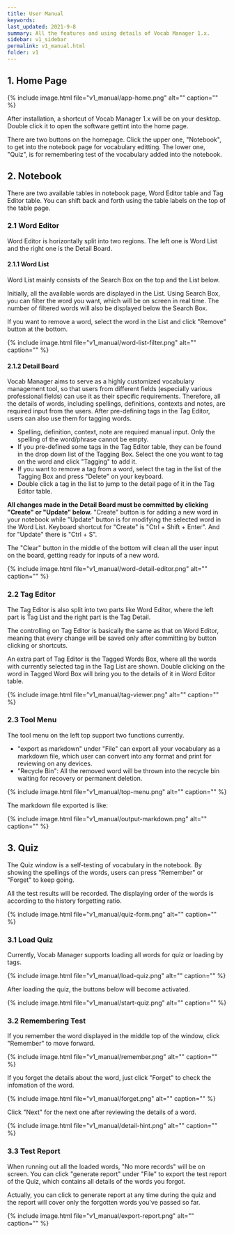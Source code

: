 ```yaml
---
title: User Manual
keywords: 
last_updated: 2021-9-8
summary: All the features and using details of Vocab Manager 1.x.
sidebar: v1_sidebar
permalink: v1_manual.html
folder: v1
---
```


## 1. Home Page

{% include image.html file="v1_manual/app-home.png" alt="" caption="" %}

After installation, a shortcut of Vocab Manager 1.x will be on your desktop. Double click it to open the software gettint into the home page.

There are two buttons on the homepage. Click the upper one, "Notebook", to get into the notebook page for vocabulary editting. The lower one, "Quiz", is for remembering test of the vocabulary added into the notebook.


## 2. Notebook

There are two available tables in notebook page, Word Editor table and Tag Editor table. You can shift back and forth using the table labels on the top of the table page.


### 2.1 Word Editor

Word Editor is horizontally split into two regions. The left one is Word List and the right one is the Detail Board.


#### 2.1.1 Word List

Word List mainly consists of the Search Box on the top and the List below. 

Initially, all the available words are displayed in the List. Using Search Box, you can filter the word you want, which will be on screen in real time. The number of filtered words will also be displayed below the Search Box. 

If you want to remove a word, select the word in the List and click "Remove" button at the bottom.

{% include image.html file="v1_manual/word-list-filter.png" alt="" caption="" %}


#### 2.1.2 Detail Board

Vocab Manager aims to serve as a highly customized vocabulary management tool, so that users from different fields (especially various professional fields) can use it as their specific requirements. Therefore, all the details of words, including spellings, definitions, contexts and notes, are required input from the users. After pre-defining tags in the Tag Editor, users can also use them for tagging words.

* Spelling, definition, context, note are required manual input. Only the spelling of the word/phrase cannot be empty.
* If you pre-defined some tags in the Tag Editor table, they can be found in the drop down list of the Tagging Box. Select the one you want to tag on the word and click "Tagging" to add it.
* If you want to remove a tag from a word, select the tag in the list of the Tagging Box and press "Delete" on your keyboard.
* Double click a tag in the list to jump to the detail page of it in the Tag Editor table.

**All changes made in the Detail Board must be committed by clicking "Create" or "Update" below.**  "Create" button is for adding a new word in your notebook while "Update" button is for modifying the selected word in the Word List. Keyboard shortcut for "Create" is "Ctrl + Shift + Enter". And for "Update" there is "Ctrl + S".

The "Clear" button in the middle of the bottom will clean all the user input on the board, getting ready for inputs of a new word.

{% include image.html file="v1_manual/word-detail-editor.png" alt="" caption="" %}



### 2.2 Tag Editor

The Tag Editor is also split into two parts like Word Editor, where the left part is Tag List and the right part is the Tag Detail. 

The controlling on Tag Editor is basically the same as that on Word Editor, meaning that every change will be saved only after committing by button clicking or shortcuts.

An extra part of Tag Editor is the Tagged Words Box, where all the words with currently selected tag in the Tag List are shown. Double clicking on the word in Tagged Word Box will bring you to the details of it in Word Editor table.

{% include image.html file="v1_manual/tag-viewer.png" alt="" caption="" %}



### 2.3 Tool Menu

The tool menu on the left top support two functions currently.

* "export as markdown" under "File" can export all your vocabulary as a markdown file, which user can convert into any format and print for reviewing on any devices.
* "Recycle Bin": All the removed word will be thrown into the recycle bin waiting for recovery or permanent deletion.

{% include image.html file="v1_manual/top-menu.png" alt="" caption="" %}



The markdown file exported is like: 

{% include image.html file="v1_manual/output-markdown.png" alt="" caption="" %}



## 3. Quiz

The Quiz window is a self-testing of vocabulary in the notebook. By showing the spellings of the words, users can press "Remember" or "Forget" to keep going.

All the test results will be recorded. The displaying order of the words is according to the history forgetting ratio.

{% include image.html file="v1_manual/quiz-form.png" alt="" caption="" %}



### 3.1 Load Quiz

Currently, Vocab Manager supports loading all words for quiz or loading by tags.

{% include image.html file="v1_manual/load-quiz.png" alt="" caption="" %}

After loading the quiz, the buttons below will become activated.

{% include image.html file="v1_manual/start-quiz.png" alt="" caption="" %}



### 3.2 Remembering Test

If you remember the word displayed in the middle top of the window, click "Remember" to move forward.

{% include image.html file="v1_manual/remember.png" alt="" caption="" %}


If you forget the details about the word, just click "Forget" to check the infomation of the word.

{% include image.html file="v1_manual/forget.png" alt="" caption="" %}

Click "Next" for the next one after reviewing the details of a word.

{% include image.html file="v1_manual/detail-hint.png" alt="" caption="" %}



### 3.3 Test Report

When running out all the loaded words, "No more records" will be on screen. You can click "generate report" under "File" to export the test report of the Quiz, which contains all details of the words you forgot.

Actually, you can click to generate report at any time during the quiz and the report will cover only the forgotten words you've passed so far.

{% include image.html file="v1_manual/export-report.png" alt="" caption="" %}